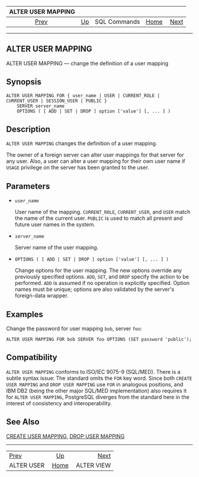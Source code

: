 <!--?xml version="1.0" encoding="UTF-8" standalone="no"?-->

|            ALTER USER MAPPING            |                                        |              |                                                       |                                          |
| :--------------------------------------: | :------------------------------------- | :----------: | ----------------------------------------------------: | ---------------------------------------: |
| [Prev](sql-alteruser.html "ALTER USER")  | [Up](sql-commands.html "SQL Commands") | SQL Commands | [Home](index.html "PostgreSQL 17devel Documentation") |  [Next](sql-alterview.html "ALTER VIEW") |

***

[]()

## ALTER USER MAPPING

ALTER USER MAPPING — change the definition of a user mapping

## Synopsis

    ALTER USER MAPPING FOR { user_name | USER | CURRENT_ROLE | CURRENT_USER | SESSION_USER | PUBLIC }
        SERVER server_name
        OPTIONS ( [ ADD | SET | DROP ] option ['value'] [, ... ] )

## Description

`ALTER USER MAPPING` changes the definition of a user mapping.

The owner of a foreign server can alter user mappings for that server for any user. Also, a user can alter a user mapping for their own user name if `USAGE` privilege on the server has been granted to the user.

## Parameters

*   *`user_name`*

    User name of the mapping. `CURRENT_ROLE`, `CURRENT_USER`, and `USER` match the name of the current user. `PUBLIC` is used to match all present and future user names in the system.

*   *`server_name`*

    Server name of the user mapping.

*   `OPTIONS ( [ ADD | SET | DROP ] option ['value'] [, ... ] )`

    Change options for the user mapping. The new options override any previously specified options. `ADD`, `SET`, and `DROP` specify the action to be performed. `ADD` is assumed if no operation is explicitly specified. Option names must be unique; options are also validated by the server's foreign-data wrapper.

## Examples

Change the password for user mapping `bob`, server `foo`:

    ALTER USER MAPPING FOR bob SERVER foo OPTIONS (SET password 'public');

## Compatibility

`ALTER USER MAPPING` conforms to ISO/IEC 9075-9 (SQL/MED). There is a subtle syntax issue: The standard omits the `FOR` key word. Since both `CREATE USER MAPPING` and `DROP USER MAPPING` use `FOR` in analogous positions, and IBM DB2 (being the other major SQL/MED implementation) also requires it for `ALTER USER MAPPING`, PostgreSQL diverges from the standard here in the interest of consistency and interoperability.

## See Also

[CREATE USER MAPPING](sql-createusermapping.html "CREATE USER MAPPING"), [DROP USER MAPPING](sql-dropusermapping.html "DROP USER MAPPING")

***

|                                          |                                                       |                                          |
| :--------------------------------------- | :---------------------------------------------------: | ---------------------------------------: |
| [Prev](sql-alteruser.html "ALTER USER")  |         [Up](sql-commands.html "SQL Commands")        |  [Next](sql-alterview.html "ALTER VIEW") |
| ALTER USER                               | [Home](index.html "PostgreSQL 17devel Documentation") |                               ALTER VIEW |
